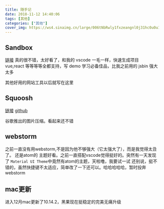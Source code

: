 ```yaml
---
title: 随手记
date: 2018-11-12 14:40:06
tags: [其他]
categories: ["其他"]
cover_img: https://ws4.sinaimg.cn/large/006tNbRwly1fxzeangnl0j31hc0u0u11.jpg
---
```


## Sandbox

[链接](https://codesandbox.io)
真的很不错，太好看了，和我的 vscode 一毛一样，快速生成项目 vue,react 等等等等全都支持，写 demo 学习必备佳品，比我之前用的 jsbin 强大太多

其他好用的网站工具以后就写在这里

## Squoosh

[链接](https://squoosh.app/)
[github](https://github.com/GoogleChromeLabs/squoosh)

谷歌推出的图片压缩。看起来还不错

## webstorm

之前一直没有用webstorm,不是因为他不够强大（它太强大了），而是我觉得太丑了。
还是atom的 主题好看。之前一直搭配vscode觉得挺好的。突然有一天发现了 `Material UI Theme`中竟然有atom的主题，天啦噜，我要试一试
还别说，挺不错的，虽然快捷键不太适应，简单改了一下还可以。哈哈哈哈哈，暂时投奔webstorm

## mac更新

进入12月mac更新了10.14.2，黑果现在挺稳定的完美无痛升级